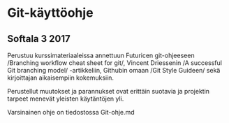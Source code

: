 # Git-käyttöohje
## Softala 3 2017
Perustuu kurssimateriaaleissa annettuun Futuricen git-ohjeeseen /Branching workflow cheat sheet for git/, Vincent Driessenin /A successful Git branching model/ -artikkeliin, Githubin omaan /Git Style Guideen/ sekä kirjoittajan aikaisempiin kokemuksiin.

Perustellut muutokset ja parannukset ovat erittäin suotavia ja projektin tarpeet menevät yleisten käytäntöjen yli.

Varsinainen ohje on tiedostossa Git-ohje.md
